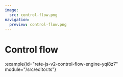 ```yaml
---
image:
  src: control-flow.png
navigation:
  preview: control-flow.png
---
```


# Control flow

:example{id="rete-js-v2-control-flow-engine-yqi8z7" module="/src/editor.ts"}
